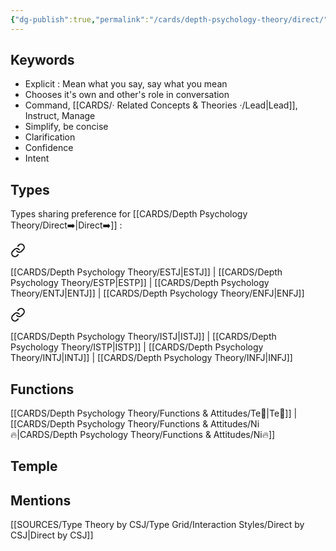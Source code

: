 ```yaml
---
{"dg-publish":true,"permalink":"/cards/depth-psychology-theory/direct/","noteIcon":"","created":"2023-01-01T13:12:17.828+01:00","updated":"2023-04-21T13:49:23.438+02:00"}
---
```



## Keywords
- Explicit : Mean what you say, say what you mean
- Chooses it's own and other's role in conversation
- Command, [[CARDS/· Related Concepts & Theories ·/Lead\|Lead]], Instruct, Manage
- Simplify, be concise
- Clarification
- Confidence
- Intent

## Types 
Types sharing preference for [[CARDS/Depth Psychology Theory/Direct➡️\|Direct➡️]] : 

<div class="transclusion internal-embed is-loaded"><a class="markdown-embed-link" href="/cards/depth-psychology-theory/structure/#3e8630" aria-label="Open link"><svg xmlns="http://www.w3.org/2000/svg" width="24" height="24" viewBox="0 0 24 24" fill="none" stroke="currentColor" stroke-width="2" stroke-linecap="round" stroke-linejoin="round" class="svg-icon lucide-link"><path d="M10 13a5 5 0 0 0 7.54.54l3-3a5 5 0 0 0-7.07-7.07l-1.72 1.71"></path><path d="M14 11a5 5 0 0 0-7.54-.54l-3 3a5 5 0 0 0 7.07 7.07l1.71-1.71"></path></svg></a><div class="markdown-embed">



[[CARDS/Depth Psychology Theory/ESTJ\|ESTJ]] | [[CARDS/Depth Psychology Theory/ESTP\|ESTP]] | [[CARDS/Depth Psychology Theory/ENTJ\|ENTJ]] | [[CARDS/Depth Psychology Theory/ENFJ\|ENFJ]] 

</div></div>


<div class="transclusion internal-embed is-loaded"><a class="markdown-embed-link" href="/cards/depth-psychology-theory/finisher/#a2cd63" aria-label="Open link"><svg xmlns="http://www.w3.org/2000/svg" width="24" height="24" viewBox="0 0 24 24" fill="none" stroke="currentColor" stroke-width="2" stroke-linecap="round" stroke-linejoin="round" class="svg-icon lucide-link"><path d="M10 13a5 5 0 0 0 7.54.54l3-3a5 5 0 0 0-7.07-7.07l-1.72 1.71"></path><path d="M14 11a5 5 0 0 0-7.54-.54l-3 3a5 5 0 0 0 7.07 7.07l1.71-1.71"></path></svg></a><div class="markdown-embed">



[[CARDS/Depth Psychology Theory/ISTJ\|ISTJ]] | [[CARDS/Depth Psychology Theory/ISTP\|ISTP]] | [[CARDS/Depth Psychology Theory/INTJ\|INTJ]] | [[CARDS/Depth Psychology Theory/INFJ\|INFJ]]  

</div></div>


## Functions 
[[CARDS/Depth Psychology Theory/Functions & Attitudes/Te🏹\|Te🏹]] | [[CARDS/Depth Psychology Theory/Functions & Attitudes/Ni🔥\|CARDS/Depth Psychology Theory/Functions & Attitudes/Ni🔥]] 

## Temple 

## Mentions
[[SOURCES/Type Theory by CSJ/Type Grid/Interaction Styles/Direct by CSJ\|Direct by CSJ]]

